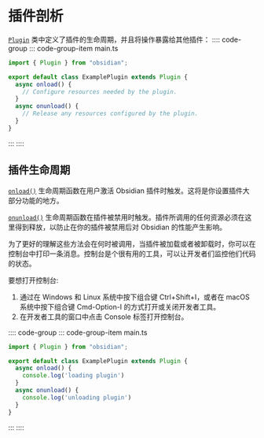 # 插件剖析

[`Plugin`](api/../../api/classes/Plugin_2.md) 类中定义了插件的生命周期，并且将操作暴露给其他插件：
:::: code-group
::: code-group-item main.ts
```ts {1,3}
import { Plugin } from "obsidian";

export default class ExamplePlugin extends Plugin {
  async onload() {
    // Configure resources needed by the plugin.
  }
  async onunload() {
    // Release any resources configured by the plugin.
  }
}
```
:::
::::

## 插件生命周期

[`onload()`](../api/classes/Component.md#onload) 生命周期函数在用户激活 Obsidian 插件时触发。这将是你设置插件大部分功能的地方。

[`onunload()`](../api/classes/Component.md#onunload) 生命周期函数在插件被禁用时触发。插件所调用的任何资源必须在这里得到释放，以防止在你的插件被禁用后对 Obsidian 的性能产生影响。

为了更好的理解这些方法会在何时被调用，当插件被加载或者被卸载时，你可以在控制台中打印一条消息。控制台是个很有用的工具，可以让开发者们监控他们代码的状态。

要想打开控制台:

1. 通过在 Windows 和 Linux 系统中按下组合键 Ctrl+Shift+I，或者在 macOS 系统中按下组合键 Cmd-Option-I 的方式打开或关闭开发者工具。
2. 在开发者工具的窗口中点击 Console 标签打开控制台。

:::: code-group
::: code-group-item main.ts
```ts {5,8}
import { Plugin } from "obsidian";

export default class ExamplePlugin extends Plugin {
  async onload() {
    console.log('loading plugin')
  }
  async onunload() {
    console.log('unloading plugin')
  }
}
```
:::
::::
